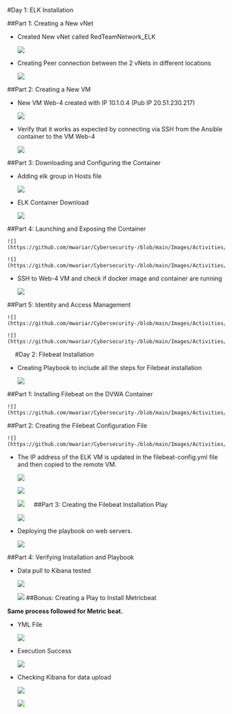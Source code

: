 
#Day 1: ELK Installation

##Part 1: Creating a New vNet

- Created New vNet called RedTeamNetwork_ELK

	![](https://github.com/mwariar/Cybersecurity-/blob/main/Images/Activities/VNet_ELK.PNG)
 
- Creating Peer connection between the 2 vNets in different locations

	![](https://github.com/mwariar/Cybersecurity-/blob/main/Images/Activities/Peer_connection.PNG) 
 
##Part 2: Creating a New VM

- New VM Web-4 created with IP 10.1.0.4 (Pub IP 20.51.230.217)	 

	![](https://github.com/mwariar/Cybersecurity-/blob/main/Images/Activities/VM_ELK.PNG) 

- Verify that it works as expected by connecting via SSH from the Ansible container to the VM Web-4

	![](https://github.com/mwariar/Cybersecurity-/blob/main/Images/Activities/SSH.PNG)  

##Part 3: Downloading and Configuring the Container

- Adding elk group in Hosts file
 
	![](https://github.com/mwariar/Cybersecurity-/blob/main/Images/Activities/Host_ELK.PNG) 

- ELK Container Download 
 
	![](https://github.com/mwariar/Cybersecurity-/blob/main/Images/Activities/ELK_playbook.PNG) 


##Part 4: Launching and Exposing the Container
 
	![](https://github.com/mwariar/Cybersecurity-/blob/main/Images/Activities/Launch_playbook.PNG) 
	
	![](https://github.com/mwariar/Cybersecurity-/blob/main/Images/Activities/Launch_playbook2.PNG) 

- SSH to Web-4 VM and check if docker image and container are running

	![](https://github.com/mwariar/Cybersecurity-/blob/main/Images/Activities/Docker_ps.PNG) 
 
##Part 5: Identity and Access Management

	![](https://github.com/mwariar/Cybersecurity-/blob/main/Images/Activities/Security_rules.PNG) 

	![](https://github.com/mwariar/Cybersecurity-/blob/main/Images/Activities/Kibana_check.PNG) 
  
#Day 2: Filebeat Installation

- Creating Playbook to include all the steps for Filebeat installation

	![](https://github.com/mwariar/Cybersecurity-/blob/main/Images/Activities/Filebeat_install.PNG) 

##Part 1: Installing Filebeat on the DVWA Container

	![](https://github.com/mwariar/Cybersecurity-/blob/main/Images/Activities/Filebeat_config.PNG) 

##Part 2: Creating the Filebeat Configuration File

	![](https://github.com/mwariar/Cybersecurity-/blob/main/Images/Activities/ELK_playbook.PNG) 
 

- The IP address of the ELK VM is updated in the filebeat-config.yml file and then copied to the remote VM.

	![](https://github.com/mwariar/Cybersecurity-/blob/main/Images/Activities/ELK_configupdate.PNG) 

	![](https://github.com/mwariar/Cybersecurity-/blob/main/Images/Activities/ELK_configupdate2.PNG) 

	![](https://github.com/mwariar/Cybersecurity-/blob/main/Images/Activities/copy_config.PNG) 
 
##Part 3: Creating the Filebeat Installation Play

	 ![](https://github.com/mwariar/Cybersecurity-/blob/main/Images/Activities/filebeat_playbook.PNG) 

- Deploying the playbook on web servers.
 
	![](https://github.com/mwariar/Cybersecurity-/blob/main/Images/Activities/filebeat_success.PNG) 

##Part 4: Verifying Installation and Playbook

- Data pull to Kibana tested 

	 ![](https://github.com/mwariar/Cybersecurity-/blob/main/Images/Activities/data_pull.PNG) 

	 ![](https://github.com/mwariar/Cybersecurity-/blob/main/Images/Activities/kibana_fb.PNG) 
##Bonus: Creating a Play to Install Metricbeat

**Same process followed for Metric beat.**

- YML File

	 ![](https://github.com/mwariar/Cybersecurity-/blob/main/Images/Activities/YML_file.PNG) 

- Execution Success

	 ![](https://github.com/mwariar/Cybersecurity-/blob/main/Images/Activities/SB_Execution.PNG) 

- Checking Kibana for data upload

	 ![](https://github.com/mwariar/Cybersecurity-/blob/main/Images/Activities/data_pullsuccess.PNG) 

	 ![](https://github.com/mwariar/Cybersecurity-/blob/main/Images/Activities/kibana_sb.PNG) 
 
